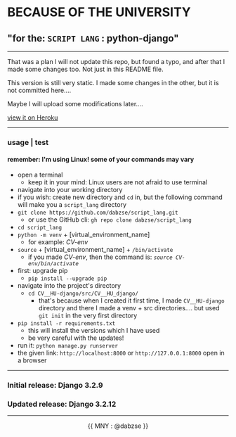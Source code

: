 # BECAUSE OF THE UNIVERSITY

"for the: `SCRIPT LANG` : python-django"
-
---
That was a plan I will not update this repo, but found a typo, and after that I made some changes too. Not just in this README file.

This version is still very static. I made some changes in the other, but it is not committed here....

Maybe I will upload some modifications later....

[view it on Heroku](https://dabzse-cv.herokuapp.com)

----------

### usage | test

#### remember: I'm using Linux! some of your commands may vary
- open a terminal
  - keep it in your mind: Linux users are not afraid to use terminal
- navigate into your working directory
- if you wish: create new directory and `cd` in, but the following command will make you a `script_lang` directory
- `git clone https://github.com/dabzse/script_lang.git`
    - or use the GitHub cli: `gh repo clone dabzse/script_lang`
- `cd script_lang`
- `python -m venv` + [virtual_environment_name]
  - for example: *CV-env*
- `source` + [virtual_environment_name] + `/bin/activate`
  - if you made *CV-env*, then the command is: *`source CV-env/bin/activate`*
- first: upgrade pip
  - `pip install --upgrade pip`
- navigate into the project's directory
  - `cd CV__HU-django/src/CV__HU_django/`
    - that's because when I created it first time, I made `CV__HU-django` directory and there I made a venv + src directories.... but used `git init` in the very first directory
- `pip install -r requirements.txt`
    - this will install the versions which I have used
    - be very careful with the updates!
- run it: `python manage.py runserver`
- the given link: `http://localhost:8000` or `http://127.0.0.1:8000` open in a browser

---

### Initial release: Django 3.2.9
### Updated release: Django 3.2.12

---

<center>{{ MNY : @dabzse }}</center>

